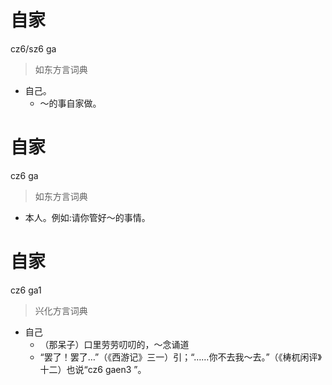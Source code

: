 # 自家
cz6/sz6 ga
> 如东方言词典
- 自己。
  - ～的事自家做。

# 自家
cz6 ga
> 如东方言词典
- 本人。例如:请你管好～的事情。

# 自家
cz6 ga1
> 兴化方言词典
- 自己
  - （那呆子）口里劳劳叨叨的，～念诵道
  - “罢了！罢了…”（《西游记》三一）引；“……你不去我～去。”（《梼杌闲评》十二）也说“cz6 gaen3 ”。
